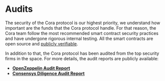 # Audits

The security of the Cora protocol is our highest priority, we understand how important are the funds that the Cora protocol handle. For that reason,  the Cora team follow the most recommended smart contract security practices and have undergone rigorous internal testing. All the smart contracts are open source and [publicly verifiable](../developer/contract-addresses.md).

In addition to that, the Cora protocol has been audited from the top security firms in the space. For more details, the audit reports are publicly available:

* [**OpenZeppelin Audit Report**](https://www.google.com)
* [**Consensys Diligence Audit Report**](https://www.google.com)
